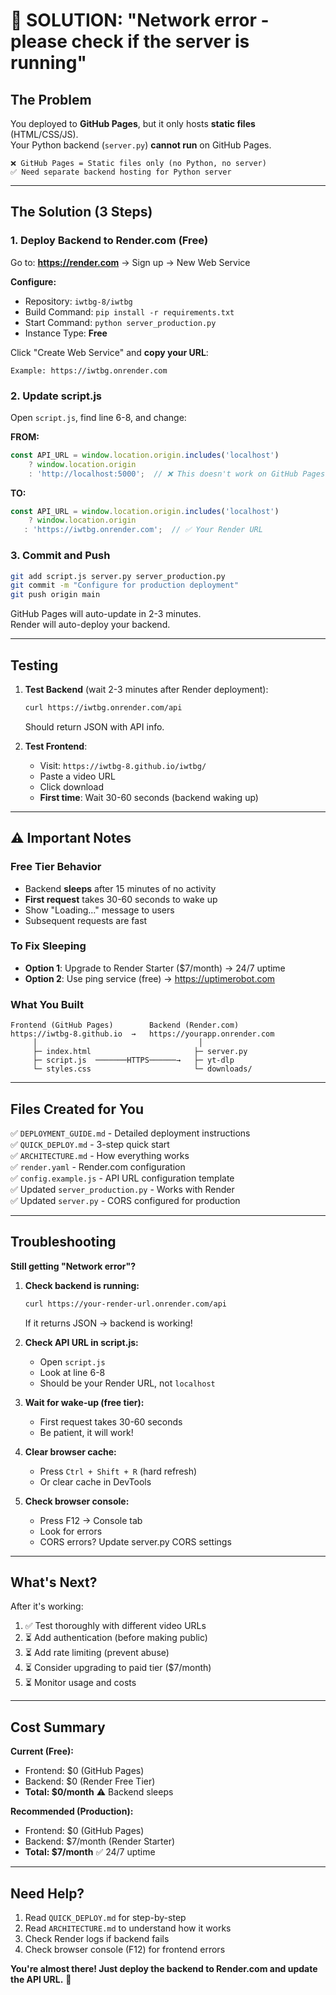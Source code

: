 # 🚨 SOLUTION: "Network error - please check if the server is running"

## The Problem

You deployed to **GitHub Pages**, but it only hosts **static files** (HTML/CSS/JS).  
Your Python backend (`server.py`) **cannot run** on GitHub Pages.

```
❌ GitHub Pages = Static files only (no Python, no server)
✅ Need separate backend hosting for Python server
```

---

## The Solution (3 Steps)

### 1. Deploy Backend to Render.com (Free)

Go to: **https://render.com** → Sign up → New Web Service

**Configure:**
- Repository: `iwtbg-8/iwtbg`
- Build Command: `pip install -r requirements.txt`
- Start Command: `python server_production.py`
- Instance Type: **Free**

Click "Create Web Service" and **copy your URL**:
```
Example: https://iwtbg.onrender.com
```

### 2. Update script.js

Open `script.js`, find line 6-8, and change:

**FROM:**
```javascript
const API_URL = window.location.origin.includes('localhost') 
    ? window.location.origin 
    : 'http://localhost:5000';  // ❌ This doesn't work on GitHub Pages
```

**TO:**
```javascript
const API_URL = window.location.origin.includes('localhost') 
    ? window.location.origin 
   : 'https://iwtbg.onrender.com';  // ✅ Your Render URL
```

### 3. Commit and Push

```bash
git add script.js server.py server_production.py
git commit -m "Configure for production deployment"
git push origin main
```

GitHub Pages will auto-update in 2-3 minutes.  
Render will auto-deploy your backend.

---

## Testing

1. **Test Backend** (wait 2-3 minutes after Render deployment):
   ```bash
   curl https://iwtbg.onrender.com/api
   ```
   Should return JSON with API info.

2. **Test Frontend**:
   - Visit: `https://iwtbg-8.github.io/iwtbg/`
   - Paste a video URL
   - Click download
   - **First time**: Wait 30-60 seconds (backend waking up)

---

## ⚠️ Important Notes

### Free Tier Behavior
- Backend **sleeps** after 15 minutes of no activity
- **First request** takes 30-60 seconds to wake up
- Show "Loading..." message to users
- Subsequent requests are fast

### To Fix Sleeping
- **Option 1**: Upgrade to Render Starter ($7/month) → 24/7 uptime
- **Option 2**: Use ping service (free) → https://uptimerobot.com

### What You Built
```
Frontend (GitHub Pages)        Backend (Render.com)
https://iwtbg-8.github.io  →   https://yourapp.onrender.com
     │                                    │
     ├─ index.html                       ├─ server.py
     ├─ script.js  ───────HTTPS──────→   ├─ yt-dlp
     └─ styles.css                       └─ downloads/
```

---

## Files Created for You

✅ `DEPLOYMENT_GUIDE.md` - Detailed deployment instructions  
✅ `QUICK_DEPLOY.md` - 3-step quick start  
✅ `ARCHITECTURE.md` - How everything works  
✅ `render.yaml` - Render.com configuration  
✅ `config.example.js` - API URL configuration template  
✅ Updated `server_production.py` - Works with Render  
✅ Updated `server.py` - CORS configured for production  

---

## Troubleshooting

**Still getting "Network error"?**

1. **Check backend is running:**
   ```bash
   curl https://your-render-url.onrender.com/api
   ```
   If it returns JSON → backend is working!

2. **Check API URL in script.js:**
   - Open `script.js`
   - Look at line 6-8
   - Should be your Render URL, not `localhost`

3. **Wait for wake-up (free tier):**
   - First request takes 30-60 seconds
   - Be patient, it will work!

4. **Clear browser cache:**
   - Press `Ctrl + Shift + R` (hard refresh)
   - Or clear cache in DevTools

5. **Check browser console:**
   - Press F12 → Console tab
   - Look for errors
   - CORS errors? Update server.py CORS settings

---

## What's Next?

After it's working:

1. ✅ Test thoroughly with different video URLs
2. ⏳ Add authentication (before making public)
3. ⏳ Add rate limiting (prevent abuse)
4. ⏳ Consider upgrading to paid tier ($7/month)
5. ⏳ Monitor usage and costs

---

## Cost Summary

**Current (Free):**
- Frontend: $0 (GitHub Pages)
- Backend: $0 (Render Free Tier)
- **Total: $0/month** ⚠️ Backend sleeps

**Recommended (Production):**
- Frontend: $0 (GitHub Pages)
- Backend: $7/month (Render Starter)
- **Total: $7/month** ✅ 24/7 uptime

---

## Need Help?

1. Read `QUICK_DEPLOY.md` for step-by-step
2. Read `ARCHITECTURE.md` to understand how it works
3. Check Render logs if backend fails
4. Check browser console (F12) for frontend errors

**You're almost there! Just deploy the backend to Render.com and update the API URL.** 🚀
